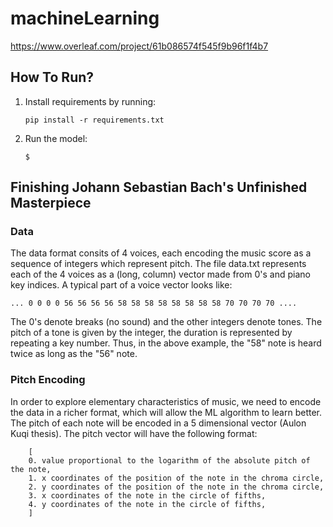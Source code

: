 # machineLearning

<https://www.overleaf.com/project/61b086574f545f9b96f1f4b7>

## **How To Run?**

1. Install requirements by running:

    ```
    pip install -r requirements.txt
    ```

2. Run the model:

   ```
   $
   ```

## **Finishing Johann Sebastian Bach's Unfinished Masterpiece**

### **Data**

The data format consits of 4 voices, each encoding the music score as a sequence of integers which represent pitch. The
file data.txt represents each of the 4 voices as a (long, column) vector made from 0's and piano key indices. A typical
part of a voice vector looks like:

```
... 0 0 0 0 56 56 56 56 58 58 58 58 58 58 58 58 70 70 70 70 ....
```

The 0's denote breaks (no sound) and the other integers denote tones. The pitch of a tone is given by the integer, the duration is represented by repeating a
key number. Thus, in the above example, the "58" note is heard twice as long as the "56" note.

### **Pitch Encoding**

In order to explore elementary characteristics of music, we need to encode the data in a richer format, which will allow
the ML algorithm to learn better. The pitch of each note will be encoded in a 5 dimensional vector (Aulon Kuqi thesis).
The pitch vector will have the following format:

```
    [
    0. value proportional to the logarithm of the absolute pitch of the note,
    1. x coordinates of the position of the note in the chroma circle,
    2. y coordinates of the position of the note in the chroma circle,
    3. x coordinates of the note in the circle of fifths,
    4. y coordinates of the note in the circle of fifths,
    ]
```
